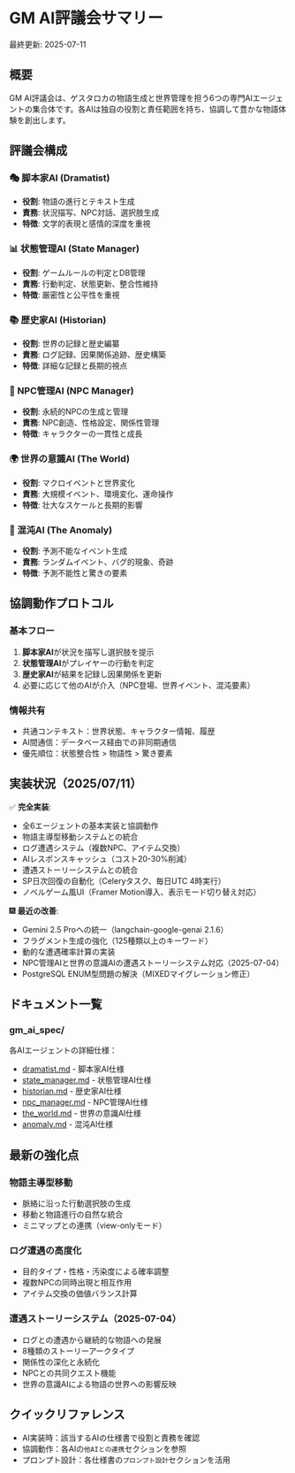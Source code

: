 # GM AI評議会サマリー

最終更新: 2025-07-11

## 概要
GM AI評議会は、ゲスタロカの物語生成と世界管理を担う6つの専門AIエージェントの集合体です。各AIは独自の役割と責任範囲を持ち、協調して豊かな物語体験を創出します。

## 評議会構成

### 🎭 脚本家AI (Dramatist)
- **役割**: 物語の進行とテキスト生成
- **責務**: 状況描写、NPC対話、選択肢生成
- **特徴**: 文学的表現と感情的深度を重視

### 📊 状態管理AI (State Manager)  
- **役割**: ゲームルールの判定とDB管理
- **責務**: 行動判定、状態更新、整合性維持
- **特徴**: 厳密性と公平性を重視

### 📚 歴史家AI (Historian)
- **役割**: 世界の記録と歴史編纂
- **責務**: ログ記録、因果関係追跡、歴史構築
- **特徴**: 詳細な記録と長期的視点

### 👥 NPC管理AI (NPC Manager)
- **役割**: 永続的NPCの生成と管理
- **責務**: NPC創造、性格設定、関係性管理
- **特徴**: キャラクターの一貫性と成長

### 🌍 世界の意識AI (The World)
- **役割**: マクロイベントと世界変化
- **責務**: 大規模イベント、環境変化、運命操作
- **特徴**: 壮大なスケールと長期的影響

### 🎲 混沌AI (The Anomaly)
- **役割**: 予測不能なイベント生成
- **責務**: ランダムイベント、バグ的現象、奇跡
- **特徴**: 予測不能性と驚きの要素

## 協調動作プロトコル

### 基本フロー
1. **脚本家AI**が状況を描写し選択肢を提示
2. **状態管理AI**がプレイヤーの行動を判定
3. **歴史家AI**が結果を記録し因果関係を更新
4. 必要に応じて他のAIが介入（NPC登場、世界イベント、混沌要素）

### 情報共有
- 共通コンテキスト：世界状態、キャラクター情報、履歴
- AI間通信：データベース経由での非同期通信
- 優先順位：状態整合性 > 物語性 > 驚き要素

## 実装状況（2025/07/11）
✅ **完全実装**: 
- 全6エージェントの基本実装と協調動作
- 物語主導型移動システムとの統合
- ログ遭遇システム（複数NPC、アイテム交換）
- AIレスポンスキャッシュ（コスト20-30%削減）
- 遭遇ストーリーシステムとの統合
- SP日次回復の自動化（Celeryタスク、毎日UTC 4時実行）
- ノベルゲーム風UI（Framer Motion導入、表示モード切り替え対応）

🎆 **最近の改善**:
- Gemini 2.5 Proへの統一（langchain-google-genai 2.1.6）
- フラグメント生成の強化（125種類以上のキーワード）
- 動的な遭遇確率計算の実装
- NPC管理AIと世界の意識AIの遭遇ストーリーシステム対応（2025-07-04）
- PostgreSQL ENUM型問題の解決（MIXEDマイグレーション修正）

## ドキュメント一覧

### gm_ai_spec/
各AIエージェントの詳細仕様：
- [dramatist.md](gm_ai_spec/dramatist.md) - 脚本家AI仕様
- [state_manager.md](gm_ai_spec/state_manager.md) - 状態管理AI仕様
- [historian.md](gm_ai_spec/historian.md) - 歴史家AI仕様
- [npc_manager.md](gm_ai_spec/npc_manager.md) - NPC管理AI仕様
- [the_world.md](gm_ai_spec/the_world.md) - 世界の意識AI仕様
- [anomaly.md](gm_ai_spec/anomaly.md) - 混沌AI仕様

## 最新の強化点

### 物語主導型移動
- 脈絡に沿った行動選択肢の生成
- 移動と物語進行の自然な統合
- ミニマップとの連携（view-onlyモード）

### ログ遭遇の高度化
- 目的タイプ・性格・汚染度による確率調整
- 複数NPCの同時出現と相互作用
- アイテム交換の価値バランス計算

### 遭遇ストーリーシステム（2025-07-04）
- ログとの遭遇から継続的な物語への発展
- 8種類のストーリーアークタイプ
- 関係性の深化と永続化
- NPCとの共同クエスト機能
- 世界の意識AIによる物語の世界への影響反映

## クイックリファレンス

- AI実装時：該当するAIの仕様書で役割と責務を確認
- 協調動作：各AIの`他AIとの連携`セクションを参照
- プロンプト設計：各仕様書の`プロンプト設計`セクションを活用